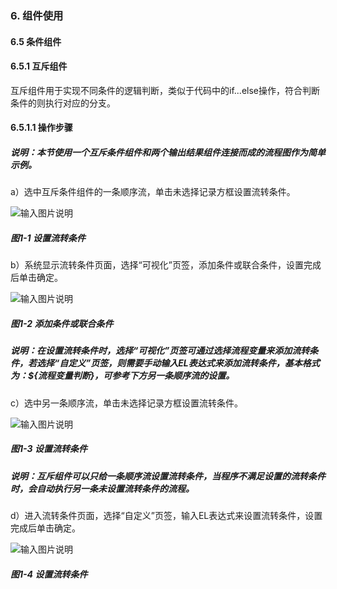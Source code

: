 ### 6. 组件使用

#### 6.5 条件组件

#### 6.5.1 互斥组件

互斥组件用于实现不同条件的逻辑判断，类似于代码中的if...else操作，符合判断条件的则执行对应的分支。

#### 6.5.1.1 操作步骤

##### 说明：本节使用一个互斥条件组件和两个输出结果组件连接而成的流程图作为简单示例。

a）选中互斥条件组件的一条顺序流，单击未选择记录方框设置流转条件。

![输入图片说明](../../../../images/SoFlu%EF%BC%88%E5%90%8E%E7%AB%AF%EF%BC%89%E5%BC%80%E5%8F%91%E5%B9%B3%E5%8F%B0/1.%20%E6%9C%80%E6%96%B0%E7%89%88%E6%9C%AC%20-%20%E6%9B%B4%E6%96%B0%E6%97%A5%E6%9C%9F%20-%202022.10.08/6.%20%E7%BB%84%E4%BB%B6%E4%BD%BF%E7%94%A8/5.%20%E6%9D%A1%E4%BB%B6%E7%BB%84%E4%BB%B6/image.png)

##### 图1-1 设置流转条件

b）系统显示流转条件页面，选择“可视化”页签，添加条件或联合条件，设置完成后单击确定。

![输入图片说明](../../../../images/SoFlu%EF%BC%88%E5%90%8E%E7%AB%AF%EF%BC%89%E5%BC%80%E5%8F%91%E5%B9%B3%E5%8F%B0/1.%20%E6%9C%80%E6%96%B0%E7%89%88%E6%9C%AC%20-%20%E6%9B%B4%E6%96%B0%E6%97%A5%E6%9C%9F%20-%202022.10.08/6.%20%E7%BB%84%E4%BB%B6%E4%BD%BF%E7%94%A8/5.%20%E6%9D%A1%E4%BB%B6%E7%BB%84%E4%BB%B6/1-2.png)

##### 图1-2 添加条件或联合条件

##### 说明：在设置流转条件时，选择“可视化”页签可通过选择流程变量来添加流转条件，若选择“自定义”页签，则需要手动输入EL表达式来添加流转条件，基本格式为：${流程变量判断}，可参考下方另一条顺序流的设置。

c）选中另一条顺序流，单击未选择记录方框设置流转条件。

![输入图片说明](../../../../images/SoFlu%EF%BC%88%E5%90%8E%E7%AB%AF%EF%BC%89%E5%BC%80%E5%8F%91%E5%B9%B3%E5%8F%B0/1.%20%E6%9C%80%E6%96%B0%E7%89%88%E6%9C%AC%20-%20%E6%9B%B4%E6%96%B0%E6%97%A5%E6%9C%9F%20-%202022.10.08/6.%20%E7%BB%84%E4%BB%B6%E4%BD%BF%E7%94%A8/5.%20%E6%9D%A1%E4%BB%B6%E7%BB%84%E4%BB%B6/1-3.png)

##### 图1-3 设置流转条件

##### 说明：互斥组件可以只给一条顺序流设置流转条件，当程序不满足设置的流转条件时，会自动执行另一条未设置流转条件的流程。

d）进入流转条件页面，选择“自定义”页签，输入EL表达式来设置流转条件，设置完成后单击确定。

![输入图片说明](../../../../images/SoFlu%EF%BC%88%E5%90%8E%E7%AB%AF%EF%BC%89%E5%BC%80%E5%8F%91%E5%B9%B3%E5%8F%B0/1.%20%E6%9C%80%E6%96%B0%E7%89%88%E6%9C%AC%20-%20%E6%9B%B4%E6%96%B0%E6%97%A5%E6%9C%9F%20-%202022.10.08/6.%20%E7%BB%84%E4%BB%B6%E4%BD%BF%E7%94%A8/5.%20%E6%9D%A1%E4%BB%B6%E7%BB%84%E4%BB%B6/1-4.png)

##### 图1-4 设置流转条件
